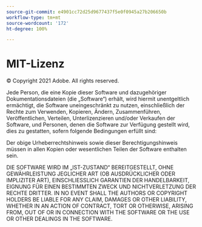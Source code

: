 ```yaml
---
source-git-commit: e4901cc72d25d9677437f5e0f0945a27b206650b
workflow-type: tm+mt
source-wordcount: '172'
ht-degree: 100%

---
```

# MIT-Lizenz

© Copyright 2021 Adobe. All rights reserved.

Jede Person, die eine Kopie dieser Software und dazugehöriger Dokumentationsdateien (die „Software“) erhält, wird hiermit unentgeltlich ermächtigt, die Software uneingeschränkt zu nutzen, einschließlich der Rechte zum Verwenden, Kopieren, Ändern, Zusammenführen, Veröffentlichen, Verteilen, Unterlizenzieren und/oder Verkaufen der Software, und Personen, denen die Software zur Verfügung gestellt wird, dies zu gestatten, sofern folgende Bedingungen erfüllt sind:

Der obige Urheberrechtshinweis sowie dieser Berechtigungshinweis müssen in allen Kopien oder wesentlichen Teilen der Software enthalten sein.

DIE SOFTWARE WIRD IM „IST-ZUSTAND“ BEREITGESTELLT, OHNE GEWÄHRLEISTUNG JEGLICHER ART (OB AUSDRÜCKLICHER ODER IMPLIZITER ART), EINSCHLIESSLICH GARANTIEN DER HANDELBARKEIT, EIGNUNG FÜR EINEN BESTIMMTEN ZWECK UND NICHTVERLETZUNG DER RECHTE DRITTER. IN NO EVENT SHALL THE AUTHORS OR COPYRIGHT HOLDERS BE
LIABLE FOR ANY CLAIM, DAMAGES OR OTHER LIABILITY, WHETHER IN AN ACTION
OF CONTRACT, TORT OR OTHERWISE, ARISING FROM, OUT OF OR IN CONNECTION WITH THE SOFTWARE OR THE USE OR OTHER DEALINGS IN THE SOFTWARE.
